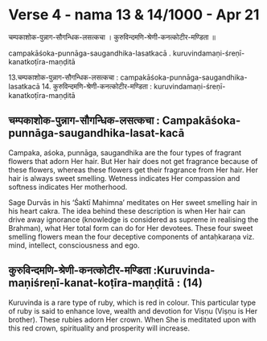 # Verse 4 - nama 13 & 14/1000 - Apr 21 

चम्पकाशोक-पुन्नाग-सौगन्धिक-लसत्कचा ।
कुरुविन्दमणि-श्रेणी-कनत्कोटीर-मण्डिता ॥

campakāśoka-punnāga-saugandhika-lasatkacā .
kuruvindamaṇi-śreṇī-kanatkoṭīra-maṇḍitā 

13.चम्पकाशोक-पुन्नाग-सौगन्धिक-लसत्कचा  : campakāśoka-punnāga-saugandhika-lasatkacā
14. कुरुविन्दमणि-श्रेणी-कनत्कोटीर-मण्डिता :  kuruvindamaṇi-śreṇī-kanatkoṭīra-maṇḍitā



## चम्पकाशोक-पुन्नाग-सौगन्धिक-लसत्कचा  : Campakāśoka-punnāga-saugandhika-lasat-kacā

Campaka, aśoka, punnāga, saugandhika are the four types of fragrant flowers that adorn Her hair. But Her hair does not get fragrance because of these flowers, whereas these flowers get their fragrance from Her hair. Her hair is always sweet smelling.  Wetness indicates Her compassion and softness indicates Her motherhood.

Sage Durvās in his ‘Śaktī Mahimna’ meditates on Her sweet smelling hair in his heart cakra. The idea behind these description is when Her hair can drive away ignorance (knowledge is considered as supreme in realising the Brahman), what Her total form can do for Her devotees. These four sweet smelling flowers mean the four deceptive components of antaḥkaraṇa viz. mind, intellect, consciousness and ego.

## कुरुविन्दमणि-श्रेणी-कनत्कोटीर-मण्डिता  :Kuruvinda-maṇiśreṇī-kanat-koṭīra-maṇḍitā :   (14)

Kuruvinda is a rare type of ruby, which is red in colour. This particular type of ruby is said to enhance love, wealth and devotion for Viṣṇu (Viṣṇu is Her brother). These rubies adorn Her crown. When She is meditated upon with this red crown, spirituality and prosperity will increase.
